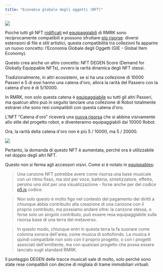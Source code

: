```yaml
---
title: "Economia globale degli oggetti (NFT)"
---
```


![](../static/img/post_imgs/econ_02.png)

Poiché tutti gli NFT [nidificati](/lego1-nested) ed [equipaggiabili](/lego25-equippable) di RMRK sono reciprocamente compatibili e possono sfruttare [più risorse](/lego2-multi-resource): diversi estensioni di file e stili artistici, questa compatibilità tra collezioni fa apparire un nuovo concetto: l’Economia Globale degli Oggetti (GIE - Global Item Economy).

Questo crea anche un altro concetto: NFT DEGEN Score (Demand for Globally Equippable NFTs), ovvero la rarità dinamica degli NFT stessi.

Tradizionalmente, in altri ecosistemi, se si ha una collezione di 10000 Passeri e 5 di essi hanno una catena d'oro, allora la rarità del Passero con la catena d'oro è di 5/10000.

In RMRK, non solo questa catena è [equipaggiabile](/lego25-equippable) su tutti gli altri Passeri, ma qualcun altro può in seguito lanciare una collezione di Robot totalmente estranei che sono resi compatibili con questa catena d'oro.

L’NFT “Catena d'oro” riceverà una [nuova risorsa](/lego2-multi-resource) che si abbina visivamente allo stile del progetto robot, e diventeranno equipaggiabili dai 10000 Robot.

Ora, la rarità della catena d'oro non è più 5 / 10000, ma 5 / 20000.

![](../static/img/post_imgs/econ_01.png)

Pertanto, la domanda di questo NFT è aumentata, perché ora è utilizzabile nel doppio degli altri NFT.

Questo non si ferma agli accessori visivi. Come si è notato in [equippables](/lego25-equippable):

> Una canzone NFT potrebbe avere come risorsa una base musicale con un ritmo fisso, ma slot per voce, batteria, sintetizzatore, effetto, persino uno slot per una visualizzazione - forse anche per del codice
> [p5.js](https://p5js.org/) codice.

> Non solo questo è molto figo nel contesto del pagamento dei diritti a 
> chiunque abbia contribuito alla creazione di una canzone con il proprio contributo, ma possiamo andare oltre: la canzone stessa, o forse solo un 
> singolo contributo, può essere resa equipaggiabile sulla risorsa base di una terra del metaverso.

> In questo modo, chiunque entri in questa terra la fa suonare come colonna sonora dell'area, come musica di sottofondo. 
> La musica è quindi compatibile non solo con il proprio progetto, o con i progetti associati dell'emittente, 
> ma con qualsiasi progetto che possa essere lanciato sugli standard RMRK.

Il punteggio DEGEN delle tracce musicali sale di molto, solo perché sono state rese compatibili con decine di migliaia di trame immobiliari virtuali.
